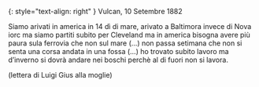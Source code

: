 {: style="text-align: right" } Vulcan, 10 Setembre 1882

Siamo arivati in america in 14 dì di mare, arivato a Baltimora invece di Nova iorc ma siamo partiti subito per Cleveland ma in america bisogna avere più paura sula ferrovia che non sul mare (...) non passa setimana che non si senta una corsa andata in una fossa (...) ho trovato subito lavoro ma d’inverno si dovrà andare nei boschi perchè al di fuori non si lavora.

(lettera di Luigi Gius alla moglie)
